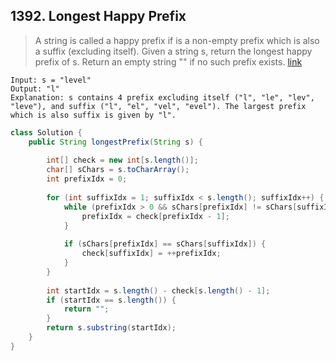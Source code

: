 ## 1392. Longest Happy Prefix
> A string is called a happy prefix if is a non-empty prefix which is also a suffix (excluding itself). Given a string s, return the longest happy prefix of s. Return an empty string "" if no such prefix exists. [link](https://leetcode.com/problems/longest-happy-prefix/)
```
Input: s = "level"
Output: "l"
Explanation: s contains 4 prefix excluding itself ("l", "le", "lev", "leve"), and suffix ("l", "el", "vel", "evel"). The largest prefix which is also suffix is given by "l".
```
```java
class Solution {
    public String longestPrefix(String s) {
        
        int[] check = new int[s.length()];
        char[] sChars = s.toCharArray();
        int prefixIdx = 0;
        
        for (int suffixIdx = 1; suffixIdx < s.length(); suffixIdx++) {
            while (prefixIdx > 0 && sChars[prefixIdx] != sChars[suffixIdx]) {
                prefixIdx = check[prefixIdx - 1];
            }
            
            if (sChars[prefixIdx] == sChars[suffixIdx]) {
                check[suffixIdx] = ++prefixIdx;
            }
        }
        
        int startIdx = s.length() - check[s.length() - 1];
        if (startIdx == s.length()) {
            return "";
        }
        return s.substring(startIdx);
    }
}
```